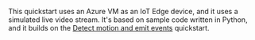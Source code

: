 This quickstart uses an Azure VM as an IoT Edge device, and it uses a simulated live video stream. It's based on sample code written in Python, and it builds on the [Detect motion and emit events](../../../detect-motion-emit-events-quickstart.md)  quickstart.
